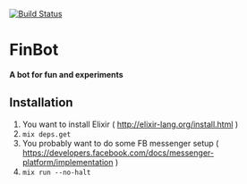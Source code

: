 [![Build Status](https://travis-ci.org/HcomCoolCode/CoolCodeBot.svg?branch=master)](https://travis-ci.org/HcomCoolCode/CoolCodeBot)

# FinBot

**A bot for fun and experiments**

## Installation

1. You want to install Elixir ( http://elixir-lang.org/install.html )
2. `mix deps.get`
3. You probably want to do some FB messenger setup ( https://developers.facebook.com/docs/messenger-platform/implementation )
4. `mix run --no-halt`

